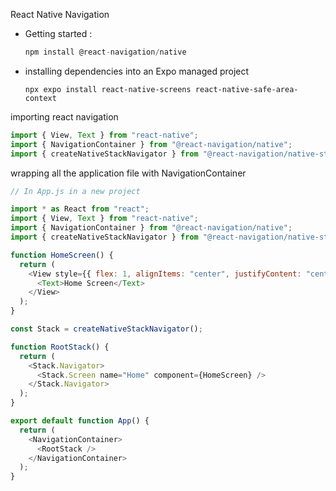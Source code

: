 React Native Navigation

- Getting started :

  ```javascript
  npm install @react-navigation/native
  ```

- installing dependencies into an Expo managed project

  `npx expo install react-native-screens react-native-safe-area-context`

importing react navigation

```javascript
import { View, Text } from "react-native";
import { NavigationContainer } from "@react-navigation/native";
import { createNativeStackNavigator } from "@react-navigation/native-stack";
```

wrapping all the application file with NavigationContainer

```javascript
// In App.js in a new project

import * as React from "react";
import { View, Text } from "react-native";
import { NavigationContainer } from "@react-navigation/native";
import { createNativeStackNavigator } from "@react-navigation/native-stack";

function HomeScreen() {
  return (
    <View style={{ flex: 1, alignItems: "center", justifyContent: "center" }}>
      <Text>Home Screen</Text>
    </View>
  );
}

const Stack = createNativeStackNavigator();

function RootStack() {
  return (
    <Stack.Navigator>
      <Stack.Screen name="Home" component={HomeScreen} />
    </Stack.Navigator>
  );
}

export default function App() {
  return (
    <NavigationContainer>
      <RootStack />
    </NavigationContainer>
  );
}
```
